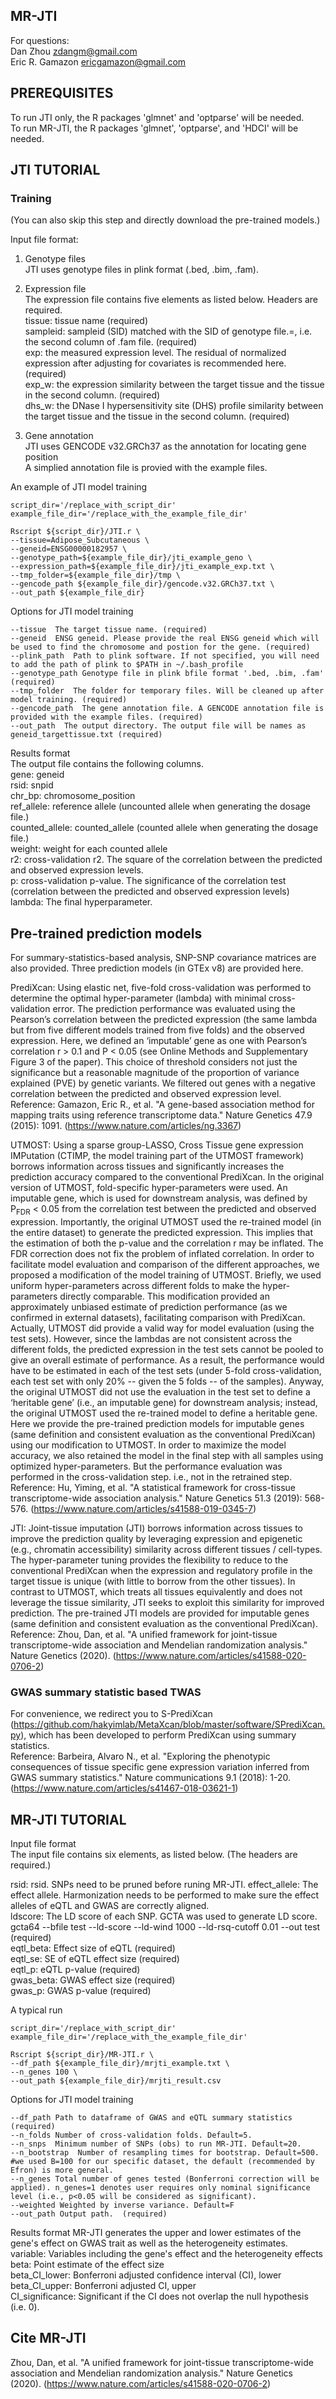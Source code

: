 ## MR-JTI

For questions:  
Dan Zhou <zdangm@gmail.com>  
Eric R. Gamazon <ericgamazon@gmail.com>  

## PREREQUISITES
To run JTI only, the R packages 'glmnet' and 'optparse' will be needed.  
To run MR-JTI, the R packages 'glmnet', 'optparse', and 'HDCI' will be needed.  

## JTI TUTORIAL
### Training 
(You can also skip this step and directly download the pre-trained models.)  

Input file format:  
1. Genotype files  
JTI uses genotype files in plink format (.bed, .bim, .fam).  

2. Expression file  
The expression file contains five elements as listed below. Headers are required.  
tissue: tissue name  (required)  
sampleid: sampleid (SID) matched with the SID of genotype file.=, i.e. the second column of .fam file.  (required)  
exp: the measured expression level. The residual of normalized expression after adjusting for covariates is recommended here.  (required)  
exp_w: the expression similarity between the target tissue and the tissue in the second column.  (required)  
dhs_w: the DNase I hypersensitivity site (DHS) profile similarity between the target tissue and the tissue in the second column.  (required)  

3. Gene annotation  
JTI uses GENCODE v32.GRCh37 as the annotation for locating gene position  
A simplied annotation file is provied with the example files.  

An example of JTI model training  

```
script_dir='/replace_with_script_dir'  
example_file_dir='/replace_with_the_example_file_dir'  

Rscript ${script_dir}/JTI.r \
--tissue=Adipose_Subcutaneous \
--geneid=ENSG00000182957 \
--genotype_path=${example_file_dir}/jti_example_geno \
--expression_path=${example_file_dir}/jti_example_exp.txt \
--tmp_folder=${example_file_dir}/tmp \
--gencode_path ${example_file_dir}/gencode.v32.GRCh37.txt \
--out_path ${example_file_dir}
```

Options for JTI model training
```
--tissue  The target tissue name. (required)  
--geneid  ENSG geneid. Please provide the real ENSG geneid which will be used to find the chromosome and postion for the gene. (required)  
--plink_path  Path to plink software. If not specified, you will need to add the path of plink to $PATH in ~/.bash_profile  
--genotype_path Genotype file in plink bfile format '.bed, .bim, .fam' (required)  
--tmp_folder  The folder for temporary files. Will be cleaned up after model training. (required)  
--gencode_path  The gene annotation file. A GENCODE annotation file is provided with the example files. (required)  
--out_path  The output directory. The output file will be names as geneid_targettissue.txt (required)   
```

Results format  
The output file contains the following columns.  
gene: geneid  
rsid: snpid  
chr_bp: chromosome_position  
ref_allele: reference allele (uncounted allele when generating the dosage file.)  
counted_allele: counted_allele (counted allele when generating the dosage file.)  
weight: weight for each counted allele  
r2: cross-validation r2. The square of the correlation between the predicted and observed expression levels.  
p:  cross-validation p-value. The significance of the correlation test (correlation between the predicted and observed expression levels)  
lambda: The final hyperparameter.  


## Pre-trained prediction models
For summary-statistics-based analysis, SNP-SNP covariance matrices are also provided. Three prediction models (in GTEx v8) are provided here.

PrediXcan: 
Using elastic net, five-fold cross-validation was performed to determine the optimal hyper-parameter (lambda) with minimal cross-validation error. The prediction performance was evaluated using the Pearson’s correlation between the predicted expression (the same lambda but from five different models trained from five folds) and the observed expression. Here, we defined an ‘imputable’ gene as one with Pearson’s correlation r > 0.1 and P < 0.05 (see Online Methods and Supplementary Figure 3 of the paper). This choice of threshold considers not just the significance but a reasonable magnitude of the proportion of variance explained (PVE) by genetic variants. We filtered out genes with a negative correlation between the predicted and observed expression level.  
Reference: Gamazon, Eric R., et al. "A gene-based association method for mapping traits using reference transcriptome data." Nature Genetics 47.9 (2015): 1091. (https://www.nature.com/articles/ng.3367)

UTMOST:
Using a sparse group-LASSO, Cross Tissue gene expression IMPutation (CTIMP, the model training part of the UTMOST framework) borrows information across tissues and significantly increases the prediction accuracy compared to the conventional PrediXcan. In the original version of UTMOST, fold-specific hyper-parameters were used. An imputable gene, which is used for downstream analysis, was defined by P<sub>FDR</sub> < 0.05 from the correlation test between the predicted and observed expression. Importantly, the original UTMOST used the re-trained model (in the entire dataset) to generate the predicted expression. This implies that the estimation of both the p-value and the correlation r may be inflated. The FDR correction does not fix the problem of inflated correlation.
In order to facilitate model evaluation and comparison of the different approaches, we proposed a modification of the model training of UTMOST. Briefly, we used uniform hyper-parameters across different folds to make the hyper-parameters directly comparable. This modification provided an approximately unbiased estimate of prediction performance (as we confirmed in external datasets), facilitating comparison with PrediXcan. Actually, UTMOST did provide a valid way for model evaluation (using the test sets). However, since the lambdas are not consistent across the different folds, the predicted expression in the test sets cannot be pooled to give an overall estimate of performance. As a result, the performance would have to be estimated in each of the test sets (under 5-fold cross-validation, each test set with only 20% -- given the 5 folds -- of the samples). Anyway, the original UTMOST did not use the evaluation in the test set to define a ‘heritable gene’ (i.e., an imputable gene) for downstream analysis; instead, the original UTMOST used the re-trained model to define a heritable gene.  
Here we provide the pre-trained prediction models for imputable genes (same definition and consistent evaluation as the conventional PrediXcan) using our modification to UTMOST. In order to maximize the model accuracy, we also retained the model in the final step with all samples using optimized hyper-parameters. But the performance evaluation was performed in the cross-validation step. i.e., not in the retrained step.  
Reference: Hu, Yiming, et al. "A statistical framework for cross-tissue transcriptome-wide association analysis." Nature Genetics 51.3 (2019): 568-576. (https://www.nature.com/articles/s41588-019-0345-7)

JTI:
Joint-tissue imputation (JTI) borrows information across tissues to improve the prediction quality by leveraging expression and epigenetic (e.g., chromatin accessibility) similarity across different tissues / cell-types. The hyper-parameter tuning provides the flexibility to reduce to the conventional PrediXcan when the expression and regulatory profile in the target tissue is unique (with little to borrow from the other tissues). In contrast to UTMOST, which treats all tissues equivalently and does not leverage the tissue similarity, JTI seeks to exploit this similarity for improved prediction. The pre-trained JTI models are provided for imputable genes (same definition and consistent evaluation as the conventional PrediXcan).  
Reference: Zhou, Dan, et al. "A unified framework for joint-tissue transcriptome-wide association and Mendelian randomization analysis." Nature Genetics (2020). (https://www.nature.com/articles/s41588-020-0706-2)

### GWAS summary statistic based TWAS  
For convenience, we redirect you to S-PrediXcan (https://github.com/hakyimlab/MetaXcan/blob/master/software/SPrediXcan.py), which has been developed to perform PrediXcan using summary statistics.  
Reference: Barbeira, Alvaro N., et al. "Exploring the phenotypic consequences of tissue specific gene expression variation inferred from GWAS summary statistics." Nature communications 9.1 (2018): 1-20.
(https://www.nature.com/articles/s41467-018-03621-1) 

## MR-JTI TUTORIAL

Input file format  
The input file contains six elements, as listed below. (The headers are required.) 

rsid: rsid. SNPs need to be pruned before runing MR-JTI. 
effect_allele:  The effect allele. Harmonization needs to be performed to make sure the effect alleles of eQTL and GWAS are correctly aligned.  
ldscore: The LD score of each SNP. GCTA was used to generate LD score. gcta64 --bfile test --ld-score --ld-wind 1000 --ld-rsq-cutoff 0.01 --out test  (required)  
eqtl_beta:  Effect size of eQTL  (required)  
eqtl_se: SE of eQTL effect size  (required)  
eqtl_p: eQTL p-value  (required)  
gwas_beta: GWAS effect size  (required)  
gwas_p: GWAS p-value  (required)  

A typical run
```
script_dir='/replace_with_script_dir'  
example_file_dir='/replace_with_the_example_file_dir'  

Rscript ${script_dir}/MR-JTI.r \
--df_path ${example_file_dir}/mrjti_example.txt \
--n_genes 100 \
--out_path ${example_file_dir}/mrjti_result.csv

```

Options for JTI model training
```
--df_path Path to dataframe of GWAS and eQTL summary statistics (required)  
--n_folds Number of cross-validation folds. Default=5.  
--n_snps  Minimum number of SNPs (obs) to run MR-JTI. Default=20.  
--n_bootstrap  Number of resampling times for bootstrap. Default=500. #we used B=100 for our specific dataset, the default (recommended by Efron) is more general.
--n_genes Total number of genes tested (Bonferroni correction will be applied). n_genes=1 denotes user requires only nominal significance level (i.e., p<0.05 will be considered as significant). 
--weighted Weighted by inverse variance. Default=F
--out_path Output path.  (required)  
```

Results format
MR-JTI generates the upper and lower estimates of the gene's effect on GWAS trait as well as the heterogeneity estimates.  
variable: Variables including the gene's effect and the heterogeneity effects  
beta: Point estimate of the effect size  
beta_CI_lower:  Bonferroni adjusted confidence interval (CI), lower  
beta_CI_upper:  Bonferroni adjusted CI, upper  
CI_significance:  Significant if the CI does not overlap the null hypothesis (i.e. 0).  


## Cite MR-JTI
Zhou, Dan, et al. "A unified framework for joint-tissue transcriptome-wide association and Mendelian randomization analysis." Nature Genetics (2020). (https://www.nature.com/articles/s41588-020-0706-2)
